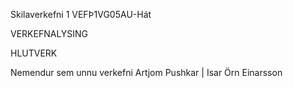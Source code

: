 Skilaverkefni 1 VEFÞ1VG05AU-Hát

VERKEFNALYSING


HLUTVERK


Nemendur sem unnu verkefni
 Artjom Pushkar |  Isar Örn Einarsson
